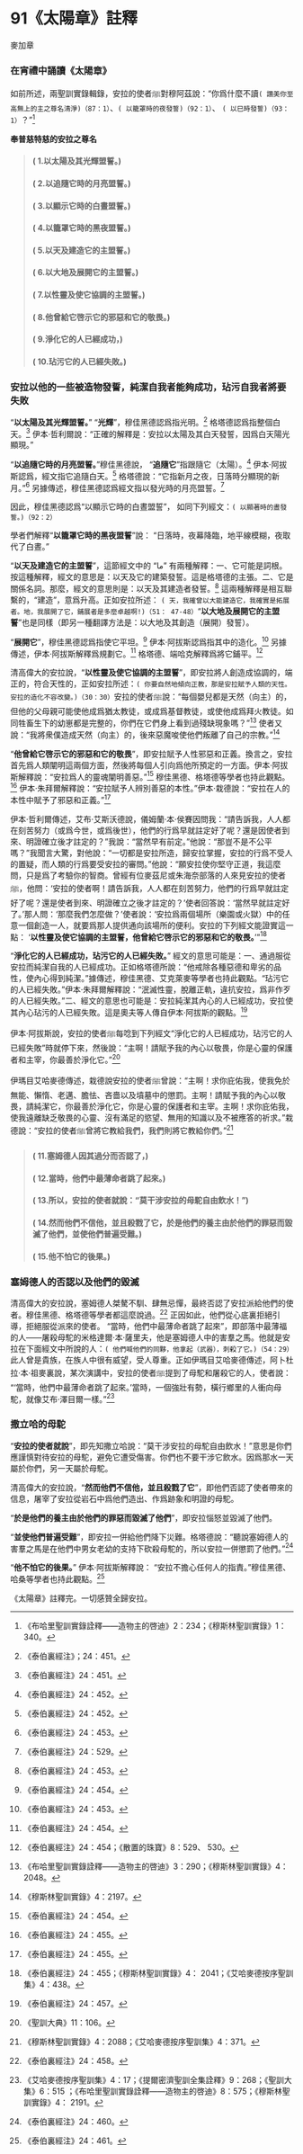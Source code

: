 # 91《太陽章》註釋

麥加章

### 在宵禮中誦讀《太陽章》

如前所述，兩聖訓實錄輯錄，安拉的使者ﷺ對穆阿茲說：“你爲什麼不讀`( 讚美你至高無上的主之尊名清淨)（87：1）`、`( 以籠罩時的夜發誓)（92：1）`、 `( 以巳時發誓)（93：1）`？”[^1]

**奉普慈特慈的安拉之尊名**

> #### ( 1.以太陽及其光輝盟誓。) 
> #### ( 2.以追隨它時的月亮盟誓。) 
> #### ( 3.以顯示它時的白晝盟誓。) 
> #### ( 4.以籠罩它時的黑夜盟誓。) 
> #### ( 5.以天及建造它的主盟誓。)
> #### ( 6.以大地及展開它的主盟誓。) 
> #### ( 7.以性靈及使它協調的主盟誓。)
> #### ( 8.他曾給它啓示它的邪惡和它的敬畏。) 
> #### ( 9.淨化它的人已經成功，)
> #### ( 10.玷污它的人已經失敗。)

### 安拉以他的一些被造物發誓，純潔自我者能夠成功，玷污自我者將要失敗

“**以太陽及其光輝盟誓。**” “**光輝**”，穆佳黑德認爲指光明。[^2] 格塔德認爲指整個白天。[^3] 伊本·哲利爾說：“正確的解釋是：安拉以太陽及其白天發誓，因爲白天陽光顯現。”

“**以追隨它時的月亮盟誓。**”穆佳黑德說， “**追隨它**”指跟隨它（太陽）。[^4] 伊本·阿拔斯認爲，經文指它追隨白天。[^5] 格塔德說：“它指新月之夜，日落時分顯現的新月。”[^6] 另據傳述，穆佳黑德認爲經文指以發光時的月亮盟誓。[^7] 

因此，穆佳黑德認爲“以顯示它時的白晝盟誓”， 如同下列經文：`( 以顯著時的晝發誓。)（92：2）`

[^1]:《布哈里聖訓實錄詮釋——造物主的啓迪》2：234；《穆斯林聖訓實錄》1：340。

[^2]:《泰伯裏經注》；24：451。

[^3]:《泰伯裏經注》24：451。

[^4]:《泰伯裏經注》24：452。

[^5]:《泰伯裏經注》24：452。

[^6]:《泰伯裏經注》24：453。

[^7]:《泰伯裏經注》24：529。

學者們解釋“**以籠罩它時的黑夜盟誓**”說： “日落時，夜幕降臨，地平線模糊，夜取代了白晝。”

“**以天及建造它的主盟誓**”，這節經文中的 “ما” 有兩種解釋：一、它可能是詞根。按這種解釋，經文的意思是：以天及它的建築發誓。這是格塔德的主張。二、它是關係名詞。那麼，經文的意思則是：以天及其建造者發誓。[^8] 這兩種解釋是相互聯繫的，“建造”，意爲升高。正如安拉所述： `( 天，我確曾以大能建造它，我確實是拓展者。地，我展開了它，鋪展者是多麼卓越啊!)（51： 47-48）`“**以大地及展開它的主盟誓**”也是同樣（即另一種翻譯方法是：以大地及其創造（展開）發誓）。

“**展開它**”，穆佳黑德認爲指使它平坦。[^9] 伊本·阿拔斯認爲指其中的造化。[^10] 另據傳述，伊本·阿拔斯解釋爲規劃它。[^11] 格塔德、端哈克解釋爲將它鋪平。[^12] 

清高偉大的安拉說，“**以性靈及使它協調的主盟誓**”，即安拉將人創造成協調的，端正的，符合天性的，正如安拉所述：`( 你要自然地傾向正教，那是安拉賦予人類的天性。安拉的造化不容改變。)（30：30）`安拉的使者ﷺ說：“每個嬰兒都是天然（向主）的，但他的父母親可能使他成爲猶太教徒，或成爲基督教徒，或使他成爲拜火教徒。如同牲畜生下的幼崽都是完整的，你們在它們身上看到過殘缺現象嗎？”[^13] 使者又說：“我將衆僕造成天然（向主）的，後來惡魔唆使他們叛離了自己的宗教。”[^14] 

“**他曾給它啓示它的邪惡和它的敬畏**”，即安拉賦予人性邪惡和正義。換言之，安拉首先爲人類闡明這兩個方面，然後將每個人引向爲他所預定的一方面。伊本·阿拔斯解釋說：“安拉爲人的靈魂闡明善惡。”[^15] 穆佳黑德、格塔德等學者也持此觀點。[^16] 伊本·朱拜爾解釋說：“安拉賦予人辨別善惡的本性。”伊本·栽德說：“安拉在人的本性中賦予了邪惡和正義。”[^17] 

[^8]:《泰伯裏經注》24：453。

[^9]:《泰伯裏經注》24：454。

[^10]:《泰伯裏經注》24：453。

[^11]:《泰伯裏經注》24：454。

[^12]:《泰伯裏經注》24：454；《散置的珠寶》8：529、 530。

[^13]:《布哈里聖訓實錄詮釋——造物主的啓迪》3：290；《穆斯林聖訓實錄》4：2048。

[^14]:《穆斯林聖訓實錄》4：2197。

[^15]:《泰伯裏經注》24：454。

[^16]:《泰伯裏經注》24：455。

[^17]:《泰伯裏經注》24：455。

伊本·哲利爾傳述，艾布·艾斯沃德說，儀姆蘭·本·侯賽因問我：“請告訴我，人人都在刻苦努力（或爲今世，或爲後世），他們的行爲早就註定好了呢？還是因使者到來、明證確立後才註定的？”我說：“當然早有前定。”他說：“那豈不是不公平嗎？”我聞言大驚，對他說：“一切都是安拉所造，歸安拉掌握，安拉的行爲不受人的置疑，而人類的行爲要受安拉的審問。”他說：“願安拉使你堅守正道，我這麼問，只是爲了考驗你的智商。曾經有位麥茲尼或朱海奈部落的人來見安拉的使者ﷺ，他問：‘安拉的使者啊！請告訴我，人人都在刻苦努力，他們的行爲早就註定好了呢？還是使者到來、明證確立之後才註定的？’使者回答說：‘當然早就註定好了。’那人問：‘那麼我們怎麼做？’使者說：‘安拉爲兩個場所（樂園或火獄）中的任意一個創造一人，就要爲那人提供通向該場所的便利。安拉的下列經文能證實這一點： ‘**以性靈及使它協調的主盟誓，他曾給它啓示它的邪惡和它的敬畏。**’”[^18] 

“**淨化它的人已經成功，玷污它的人已經失敗。**” 經文的意思可能是：一、通過服從安拉而純潔自我的人已經成功。正如格塔德所說：“他戒除各種惡德和卑劣的品性，使內心得到純潔。”據傳述，穆佳黑德、艾克萊麥等學者也持此觀點。“玷污它的人已經失敗。”伊本·朱拜爾解釋說：“泯滅性靈，脫離正軌，違抗安拉，爲非作歹的人已經失敗。”二、經文的意思也可能是：安拉純潔其內心的人已經成功，安拉使其內心玷污的人已經失敗。這是奧夫等人傳自伊本·阿拔斯的觀點。[^19] 

伊本·阿拔斯說，安拉的使者ﷺ每唸到下列經文“淨化它的人已經成功，玷污它的人已經失敗”時就停下來，然後說：“主啊！請賦予我的內心以敬畏，你是心靈的保護者和主宰，你最善於淨化它。”[^20] 

伊瑪目艾哈麥德傳述，栽德說安拉的使者ﷺ曾說：“主啊！求你庇佑我，使我免於無能、懶惰、老邁、膽怯、吝嗇以及墳墓中的懲罰。主啊！請賦予我的內心以敬畏，請純潔它，你最善於淨化它，你是心靈的保護者和主宰。主啊！求你庇佑我，使我遠離缺乏敬畏的心靈、沒有滿足的慾望、無用的知識以及不被應答的祈求。”栽德說：“安拉的使者ﷺ曾將它教給我們，我們則將它教給你們。”[^21] 

[^18]:《泰伯裏經注》24：455；《穆斯林聖訓實錄》4： 2041；《艾哈麥德按序聖訓集》4：438。

[^19]:《泰伯裏經注》24：457。

[^20]:《聖訓大典》11：106。

[^21]:《穆斯林聖訓實錄》4：2088；《艾哈麥德按序聖訓集》4：371。

> #### ( 11.塞姆德人因其過分而否認了，)
> #### ( 12.當時，他們中最薄命者跳了起來。)
> #### ( 13.所以，安拉的使者就說：“莫干涉安拉的母駝自由飲水！”)
> #### ( 14.然而他們不信他，並且殺戮了它，於是他們的養主由於他們的罪惡而毀滅了他們，並使他們普遍受難。)
> #### ( 15.他不怕它的後果。)

### 塞姆德人的否認以及他們的毀滅

清高偉大的安拉說，塞姆德人桀驁不馴、肆無忌憚，最終否認了安拉派給他們的使者。穆佳黑德、格塔德等學者都這麼說過。[^22] 正因如此，他們從心底裏拒絕引導，拒絕服從派來的使者。 “當時，他們中最薄命者跳了起來”，即部落中最薄福的人——屠殺母駝的米格達爾·本·薩里夫，他是塞姆德人中的害羣之馬。他就是安拉在下面經文中所說的人：`( 他們喊他們的同夥，他拿起（武器），刺殺了它。)（54：29）`此人曾是貴族，在族人中很有威望，受人尊重。正如伊瑪目艾哈麥德傳述，阿卜杜拉·本·祖麥裏說，某次演講中，安拉的使者ﷺ提到了母駝和屠殺它的人，使者說： “‘當時，他們中最薄命者跳了起來。’當時，一個強壯有勢，橫行鄉里的人衝向母駝，就像艾布·澤目爾一樣。”[^23] 

### 撒立哈的母駝

“**安拉的使者就說**”，即先知撒立哈說：“莫干涉安拉的母駝自由飲水！”意思是你們應謹慎對待安拉的母駝，避免它遭受傷害。你們也不要干涉它飲水。因爲那水一天屬於你們，另一天屬於母駝。

清高偉大的安拉說，“**然而他們不信他，並且殺戮了它**”，即他們否認了使者帶來的信息，屠宰了安拉從岩石中爲他們造出、作爲跡象和明證的母駝。

“**於是他們的養主由於他們的罪惡而毀滅了他們**”，即安拉惱怒並毀滅了他們。

“**並使他們普遍受難**”，即安拉一併給他們降下災難。格塔德說：“聽說塞姆德人的害羣之馬是在他們中男女老幼的支持下砍殺母駝的，所以安拉一併懲罰了他們。”[^24] 

“**他不怕它的後果。**” 伊本·阿拔斯解釋說： “安拉不擔心任何人的指責。”穆佳黑德、哈桑等學者也持此觀點。[^25] 

《太陽章》註釋完。一切感贊全歸安拉。

[^22]:《泰伯裏經注》24：458。

[^23]:《艾哈麥德按序聖訓集》4：17；《提爾密濟聖訓全集詮釋》9：268；《聖訓大集》6：515 ；《布哈里聖訓實錄詮釋——造物主的啓迪》8：575；《穆斯林聖訓實錄》4： 2191。


[^24]:《泰伯裏經注》24：460。

[^25]:《泰伯裏經注》24：461。